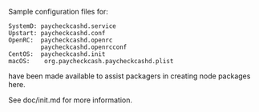 Sample configuration files for:
```
SystemD: paycheckcashd.service
Upstart: paycheckcashd.conf
OpenRC:  paycheckcashd.openrc
         paycheckcashd.openrcconf
CentOS:  paycheckcashd.init
macOS:    org.paycheckcash.paycheckcashd.plist
```
have been made available to assist packagers in creating node packages here.

See doc/init.md for more information.

